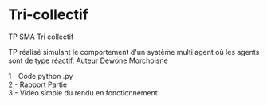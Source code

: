 # Tri-collectif
TP SMA Tri collectif 

TP réalisé simulant le comportement d'un système multi agent où les agents sont de type réactif. 
Auteur Dewone Morchoisne

1 - Code python .py    
2 - Rapport Partie  
3 - Vidéo simple du rendu en fonctionnement
